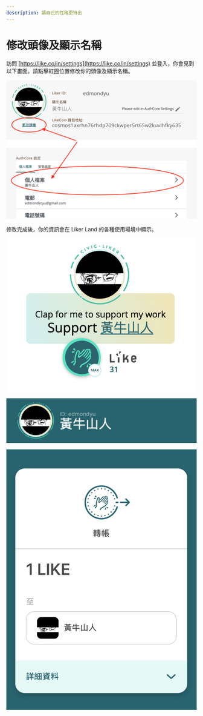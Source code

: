 ```yaml
---
description: 讓自己的性格更特出
---
```


# 修改頭像及顯示名稱

訪問 [https://like.co/in/settings](https://like.co/in/settings) 並登入，你會見到以下畫面。請點擊紅圈位置修改你的頭像及顯示名稱。

![](../../.gitbook/assets/untitled.png)

修改完成後，你的資訊會在 Liker Land 的各種使用場境中顯示。

![](../../.gitbook/assets/image%20%2812%29.png)

![](../../.gitbook/assets/img_2452%20%281%29.jpg)

![](../../.gitbook/assets/img_2453.jpg)



